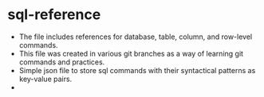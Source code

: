 # sql-reference
- The file includes references for database, table, column, and row-level commands.
- This file was created in various git branches as a way of learning git commands and practices.
- Simple json file to store sql commands with their syntactical patterns as key-value pairs.
- 
